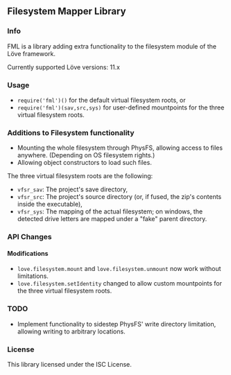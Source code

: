 Filesystem Mapper Library
----------------------------------------------------------

### Info

FML is a library adding extra functionality to the filesystem module of the Löve framework.

Currently supported Löve versions: 11.x

### Usage

- `require('fml')()` for the default virtual filesystem roots, or
- `require('fml')(sav,src,sys)` for user-defined mountpoints for the three virtual filesystem roots.

### Additions to Filesystem functionality

- Mounting the whole filesystem through PhysFS, allowing access to files anywhere. (Depending on OS filesystem rights.)
- Allowing object constructors to load such files.

The three virtual filesystem roots are the following:
- `vfsr_sav`: The project's save directory,
- `vfsr_src`: The project's source directory (or, if fused, the zip's contents inside the executable),
- `vfsr_sys`: The mapping of the actual filesystem; on windows, the detected drive letters are mapped under a "fake" parent directory.

### API Changes

#### Modifications
- `love.filesystem.mount` and `love.filesystem.unmount` now work without limitations.
- `love.filesystem.setIdentity` changed to allow custom mountpoints for the three virtual filesystem roots.

### TODO

- Implement functionality to sidestep PhysFS' write directory limitation, allowing writing to arbitrary locations.

### License
This library licensed under the ISC License.
